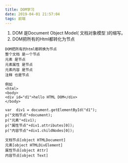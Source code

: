 ```yaml
---
title: DOM学习
date: 2019-04-01 21:57:04
tags: 前端
---
```

1. DOM 是Document Object Model( 文档对象模型 )的缩写。 
2. DOM把所有的Html都转化为节点
```
DOM把所有的html都转换为节点
整个文档 是一个节点
元素 是节点
元素属性 是节点
元素内容 是节点
注释 也是节点 

例如
<html>
<body>
<div id="d1">hello HTML DOM</div>
</body>

var  div1 = document.getElementById("d1");
p("文档节点"+document);
p("元素"+div1);
p("属性节点"+div1.attributes[0]);
p("内容节点"+div1.childNodes[0]);

文档节点[object HTMLDocument]
元素[object HTMLDivElement]
属性节点[object Attr]
内容节点[object Text]
```

